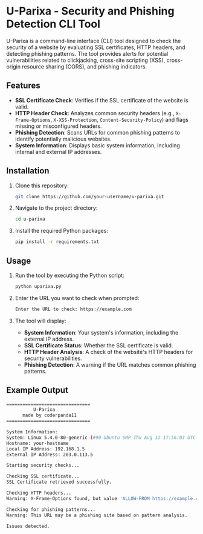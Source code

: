 # U-Parixa - Security and Phishing Detection CLI Tool

U-Parixa is a command-line interface (CLI) tool designed to check the security of a website by evaluating SSL certificates, HTTP headers, and detecting phishing patterns. The tool provides alerts for potential vulnerabilities related to clickjacking, cross-site scripting (XSS), cross-origin resource sharing (CORS), and phishing indicators.

## Features
- **SSL Certificate Check**: Verifies if the SSL certificate of the website is valid.
- **HTTP Header Check**: Analyzes common security headers (e.g., `X-Frame-Options`, `X-XSS-Protection`, `Content-Security-Policy`) and flags missing or misconfigured headers.
- **Phishing Detection**: Scans URLs for common phishing patterns to identify potentially malicious websites.
- **System Information**: Displays basic system information, including internal and external IP addresses.

## Installation

1. Clone this repository:
    ```bash
    git clone https://github.com/your-username/u-parixa.git
    ```

2. Navigate to the project directory:
    ```bash
    cd u-parixa
    ```

3. Install the required Python packages:
    ```bash
    pip install -r requirements.txt
    ```

## Usage

1. Run the tool by executing the Python script:
    ```bash
    python uparixa.py
    ```

2. Enter the URL you want to check when prompted:
    ```bash
    Enter the URL to check: https://example.com
    ```

3. The tool will display:
   - **System Information**: Your system's information, including the external IP address.
   - **SSL Certificate Status**: Whether the SSL certificate is valid.
   - **HTTP Header Analysis**: A check of the website's HTTP headers for security vulnerabilities.
   - **Phishing Detection**: A warning if the URL matches common phishing patterns.

## Example Output

```bash
===============================
          U-Parixa             
      made by coderpanda11     
===============================

System Information:
System: Linux 5.4.0-80-generic (#90-Ubuntu SMP Thu Aug 12 17:56:03 UTC 2021) (64bit)
Hostname: your-hostname
Local IP Address: 192.168.1.5
External IP Address: 203.0.113.5

Starting security checks...

Checking SSL certificate...
SSL Certificate retrieved successfully.

Checking HTTP headers...
Warning: X-Frame-Options found, but value 'ALLOW-FROM https://example.com' may be vulnerable; X-Frame-Options may be vulnerable to clickjacking attacks.

Checking for phishing patterns...
Warning: This URL may be a phishing site based on pattern analysis.

Issues detected.

